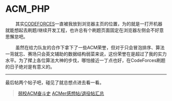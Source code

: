 # ACM_PHP
&nbsp;&nbsp;&nbsp;&nbsp;&nbsp;&nbsp;&nbsp;&nbsp;其实[CODEFORCES](http://codeforces.com/)一直被我放到浏览器主页的位置，为的就是一打开机器就能想起去刷题/继续开发工程，也许总有个刷题页面固定在浏览器左侧会不好意思懈怠吧。

&nbsp;&nbsp;&nbsp;&nbsp;&nbsp;&nbsp;&nbsp;&nbsp;虽然在给力队友的合作下拿下了一些ACM荣誉，但对于只会冒泡排序、算法一背就忘、赛场只会英文辅助的数据结构弱菜来说，这份荣誉在是超过了我的实力水平。为了撵上各位算法大神的步伐，哪怕接近一丁点也好，在CodeForces刷题的日子绝对是有意义的。

---

最后帖两个帖子吧，碰见了就总想点进去看一看。

> [弱校ACM奋斗史](http://acmicpc.info/archives/369)
> [ACMer感想帖/退役帖汇总](http://acmicpc.info/archives/597)
